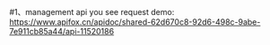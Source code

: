 #1、management api 
you see request demo: 
https://www.apifox.cn/apidoc/shared-62d670c8-92d6-498c-9abe-7e911cb85a44/api-11520186 

